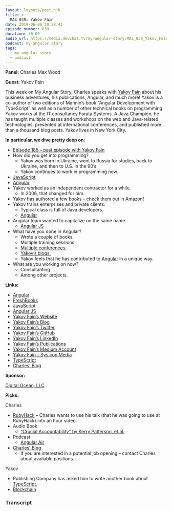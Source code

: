 ```yaml
---
layout: layouts/post.njk
title: >
  MAS 039: Yakov Fain
date: 2018-06-06 20:28:42
episode_number: 039
duration: 30:09
audio_url: https://media.devchat.tv/my-angular-story/MAS_039_Yakov_Fain.mp3
podcast: my-angular-story
tags:
  - my_angular_story
  - podcast
---
```


**Panel:** Charles Max Wood

**Guest:** Yakov Fain

This week on My Angular Story, Charles speaks with [Yakov Fain](https://yakovfain.com) about his business adventures, his publications, Angular, and much more! Yakov is a co-author of two editions of Mannin’s book “Angular Development with TypeScript” as well as a number of other technical books on programming. Yakov works at the IT consultancy Farata Systems. A Java Champion, he has taught multiple classes and workshops on the web and Java-related technologies, presented at international conferences, and published more than a thousand blog posts. Yakov lives in New York City.

**In particular, we dive pretty deep on:**

- [Episode 185 – past episode with Yakov Fain](https://devchat.tv/my-angular-story)
- How did you get into programming?
  - Yakov was born in Ukraine, went to Russia for studies, back to Ukraine, and then to U.S. in the 90’s.
  - Yakov continues to work in programming now.
- [JavaScript](https://www.javascript.com)
- [Angular](https://angular.io/)
- Yakov worked as an independent contractor for a while.
  - In 2006, that changed for him.
- Yakov has authored a few books – [check them out in Amazon!](https://www.amazon.com/Yakov-Fain/e/B004917P1I)
- Yakov trains enterprises and private clients.
  - Typical class is full of Java developers.
  - [Angular](https://angular.io)
- Angular team wanted to capitalize on the same name.
  - [Angular JS](https://en.wikipedia.org/wiki/AngularJS)
- What have you done in Angular?
  - Wrote a couple of books.
  - Multiple training sessions.
  - [Multiple conferences.](https://conferences.oreilly.com/fluent/fl-ca/public/schedule/speaker/4018)
  - [Yakov’s blogs.](https://yakovfain.com)
  - Yakov feels that he has contributed to [Angular](https://angular.io) in a unique way.
- What are you working on now?
  - Consultanting
  - Among other projects.

**Links:**

- [Angular](https://angular.io/)
- [FreshBooks](https://www.freshbooks.com/?ref=ppc-na-fb&camp=US%2528SEM%2529Branded%257CEXM&ag=%257Efreshbooks&kw=fresh%2520books&dv=c&mt=e&ntwk=g&ap=1t1&crid=267066077505&source=GOOGLE&gclid=EAIaIQobChMIzer4jfy_2wIVA5FpCh3qXA62EAAYASAAEgLaNPD_BwE&gclsrc=aw.ds&dclid=CKCCqY_8v9sCFUnCwAod4Y4DGA)
- [JavaScript](https://www.javascript.com)
- [Angular JS](https://en.wikipedia.org/wiki/AngularJS)
- [Yakov Fain’s Website](https://yakovfain.com)
- [Yakov Fain’s Blog](https://yakovfain.com)
- [Yakov Fain’s Twitter](https://twitter.com/yfain?ref_src=twsrc%255Egoogle%257Ctwcamp%255Eserp%257Ctwgr%255Eauthor)
- [Yakov Fain’s GitHub](https://github.com/yfain)
- [Yakov Fain’s LinkedIn](https://www.linkedin.com/in/yfain)
- [Yakov Fain’s Publications](https://yakovfain.com/my-publications/)
- [Yakov Fain’s Medium Account](https://medium.com/@yakov_fain)
- [Yakov Fain – Sys.con Media](http://yakovfain.sys-con.com)
- [TypeScript](https://www.typescriptlang.org)
- [Charles’ Blog](https://charlesmaxwood.com)

**Sponsor:**

[Digital Ocean, LLC](https://www.digitalocean.com)

**Picks:**

Charles

- [RubyHack](http://rubyhack.com) – Charles wants to use his talk (that he was going to use at RubyHack) into an hour video.
- Audio Book
  - [“Crucial Accountability” by Kerry Patterson, et al.](https://www.audible.com/pd/Business/Crucial-Accountability-Audiobook/B00HZOLD00?source_code=GO1GB907OSH060513&gclid=EAIaIQobChMI3IvZgITA2wIVAQhpCh0SGw5dEAAYASAAEgIXMvD_BwE)
- Podcast
  - [Angular Air](https://angularair.com)
- [Charles’ Blog](https://charlesmaxwood.com)
  - If you are interested in a potential job opening – contact Charles about available positions.

Yakov

- Publishing Company has asked him to write another book about [TypeScript.](https://www.typescriptlang.org)
- [Blockchain](https://en.wikipedia.org/wiki/Blockchain)

### Transcript
